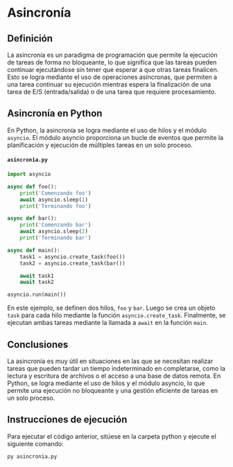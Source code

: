 # Asincronía

## Definición

La asincronía es un paradigma de programación que permite la ejecución de tareas de forma no bloqueante, lo que significa que las tareas pueden continuar ejecutándose sin tener que esperar a que otras tareas finalicen. Esto se logra mediante el uso de operaciones asíncronas, que permiten a una tarea continuar su ejecución mientras espera la finalización de una tarea de E/S (entrada/salida) o de una tarea que requiere procesamiento.

## Asincronía en Python

En Python, la asincronía se logra mediante el uso de hilos y el módulo `asyncio`. El módulo asyncio proporciona un bucle de eventos que permite la planificación y ejecución de múltiples tareas en un solo proceso.

#### `asincronia.py`

```python
import asyncio

async def foo():
    print('Comenzando foo')
    await asyncio.sleep(1)
    print('Terminando foo')

async def bar():
    print('Comenzando bar')
    await asyncio.sleep(2)
    print('Terminando bar')

async def main():
    task1 = asyncio.create_task(foo())
    task2 = asyncio.create_task(bar())

    await task1
    await task2

asyncio.run(main())
```

En este ejemplo, se definen dos hilos, `foo` y `bar`. Luego se crea un objeto `task` para cada hilo mediante la función `asyncio.create_task`. Finalmente, se ejecutan ambas tareas mediante la llamada a `await` en la función `main`.


## Conclusiones

La asincronía es muy útil en situaciones en las que se necesitan realizar tareas que pueden tardar un tiempo indeterminado en completarse, como la lectura y escritura de archivos o el acceso a una base de datos remota. En Python, se logra mediante el uso de hilos y el módulo asyncio, lo que permite una ejecución no bloqueante y una gestión eficiente de tareas en un solo proceso.

## Instrucciones de ejecución

Para ejecutar el código anterior, sitúese en la carpeta python y ejecute el siguiente comando:

```bash
py asincronia.py
```